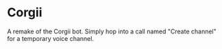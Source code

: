 # Corgii
A remake of the Corgii bot. Simply hop into a call named "Create channel" for a temporary voice channel.
